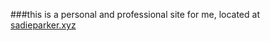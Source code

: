 ###this is a personal and professional site for me, located at <a href="https://sadieparker.xyz" target="_blank">sadieparker.xyz</a>
